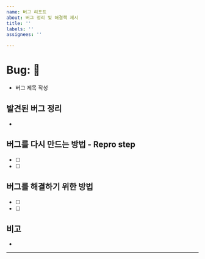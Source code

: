 ```yaml
---
name: 버그 리포트
about: 버그 정리 및 해결책 제시
title: ''
labels: ''
assignees: ''

---
```


# Bug: 🐛
- 버그 제목 작성

## 발견된 버그 정리
- 

## 버그를 다시 만드는 방법 - Repro step
- [ ]
- [ ]

## 버그를 해결하기 위한 방법
- [ ]
- [ ]


## 비고
-

---

